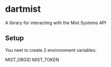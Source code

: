 # dartmist
A library for interacting with the Mist Systems API

## Setup
You neet to create 2 envinronment variables:

MIST_ORGID
MIST_TOKEN

